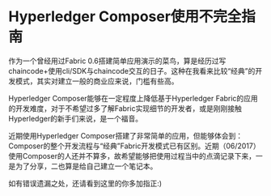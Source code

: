 # Hyperledger Composer使用不完全指南

作为一个曾经用过Fabric 0.6搭建简单应用演示的菜鸟，算是经历过写chaincode+使用cli/SDK与chaincode交互的日子。这种在我看来比较“经典”的开发模式，其实对建立一般的商业应来说，门槛有些高。

Hyperledger Composer能够在一定程度上降低基于Hyperledger Fabric的应用的开发难度，对于不希望过多了解Fabric实现细节的开发者，或是刚刚接触Hyperledger的新手们来说，是一个福音。

近期使用Hyperledger Composer搭建了非常简单的应用，但能够体会到：Composer的整个开发流程与“经典”Fabric开发模式已有区别。近期（06/2017）使用Composer的人还并不算多，故希望能够把使用过程当中的点滴记录下来，一是为了分享，二也算是给自己建立一个笔记本。

如有错误遗漏之处，还请看到这里的你多加指正:\)

